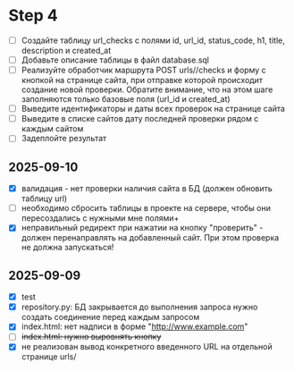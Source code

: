 # Step 4
- [ ] Создайте таблицу url_checks с полями id, url_id, status_code, h1, title, description и created_at
- [ ] Добавьте описание таблицы в файл database.sql
- [ ] Реализуйте обработчик маршрута POST urls/<id>/checks и форму с кнопкой на странице сайта, при отправке которой происходит создание новой проверки. Обратите внимание, что на этом шаге заполняются только базовые поля (url_id и created_at)
- [ ] Выведите идентификаторы и даты всех проверок на странице сайта
- [ ] Выведите в списке сайтов дату последней проверки рядом с каждым сайтом
- [ ] Задеплойте результат
## 2025-09-10 
- [x] валидация - нет проверки наличия сайта в БД (должен обновить таблицу url)
- [ ] необходимо сбросить таблицы в проекте на сервере, чтобы они пересоздались с нужными мне полями+
- [x] неправильный редирект при нажатии на кнопку "проверить" - должен перенаправлять на добавленный сайт. При этом проверка не должна запускаться!
## 2025-09-09
- [x] test
- [x] repository.py: БД закрывается до выполнения запроса нужно создать cоединение перед каждым запросом
- [x] index.html: нет надписи в форме "http://www.example.com"
- [ ] ~~index.html: нужно выровнять кнопку~~
- [x] не реализован вывод конкретного введенного URL на отдельной странице urls/<id>

